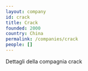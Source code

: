 ```yaml
---
layout: company
id: crack
title: Crack
founded: 2000
country: China
permalink: /companies/crack
people: []
---
```


Dettagli della compagnia crack